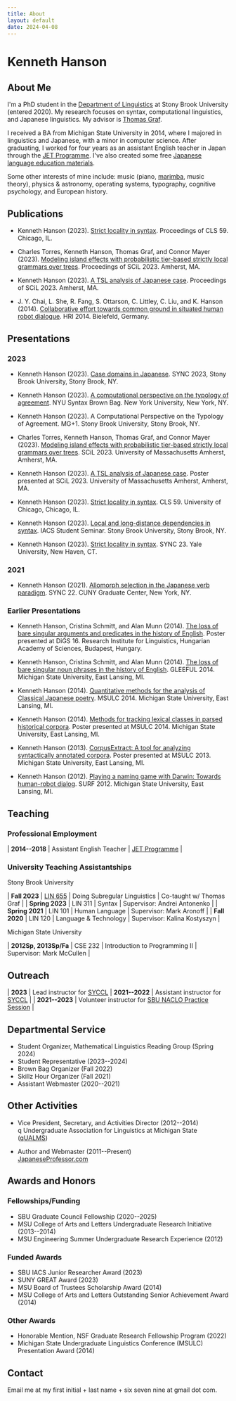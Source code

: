 ```yaml
---
title: About
layout: default
date: 2024-04-08
---
```


# Kenneth Hanson

## About Me

I'm a PhD student in the [Department of Linguistics][sbling] at Stony Brook University (entered 2020). My research focuses on syntax, computational linguistics, and Japanese linguistics. My advisor is [Thomas Graf][graf].

I received a BA from Michigan State University in 2014, where I majored in linguistics and Japanese, with a minor in computer science. After graduating, I worked for four years as an assistant English teacher in Japan through the [JET Programme][jet]. I've also created some free [Japanese language education materials][jp].

Some other interests of mine include: music (piano, [marimba][], music theory), physics & astronomy, operating systems, typography, cognitive psychology, and European history.


## Publications

* Kenneth Hanson (2023). [Strict locality in syntax](/files/hanson-cls-2023-sl-in-syntax.pdf). Proceedings of CLS 59. Chicago, IL.

* Charles Torres, Kenneth Hanson, Thomas Graf, and Connor Mayer (2023). [Modeling island effects with probabilistic tier-based strictly local grammars over trees](https://scholarworks.umass.edu/scil/vol6/iss1/15). Proceedings of SCiL 2023. Amherst, MA.

* Kenneth Hanson (2023). [A TSL analysis of Japanese case](https://scholarworks.umass.edu/scil/vol6/iss1/4). Proceedings of SCiL 2023. Amherst, MA.

* J. Y. Chai, L. She, R. Fang, S. Ottarson, C. Littley, C. Liu, and K. Hanson (2014). [Collaborative effort towards common ground in situated human robot dialogue](https://doi.org/10.1145/2559636.2559677). HRI 2014. Bielefeld, Germany.


## Presentations

### 2023

* Kenneth Hanson (2023). [Case domains in Japanese](/files/hanson-sync-2023-jpn-case.pdf). SYNC 2023, Stony Brook University, Stony Brook, NY.

* Kenneth Hanson (2023). [A computational perspective on the typology of agreement](/files/hanson-nyubb2023-agreement-slides.pdf). NYU Syntax Brown Bag. New York University, New York, NY.

* Kenneth Hanson (2023). A Computational Perspective on the Typology of Agreement. MG+1. Stony Brook University, Stony Brook, NY.

* Charles Torres, Kenneth Hanson, Thomas Graf, and Connor Mayer (2023). [Modeling island effects with probabilistic tier-based strictly local grammars over trees](/files/torres-etal-scil2023-slides-pTreeTSL.pdf). SCiL 2023. University of Massachusetts Amherst, Amherst, MA.

* Kenneth Hanson (2023). [A TSL analysis of Japanese case](/files/hanson-scil2023-poster.pdf). Poster presented at SCiL 2023. University of Massachusetts Amherst, Amherst, MA.

* Kenneth Hanson (2023). [Strict locality in syntax](/files/hanson-cls-2023-slides.pdf). CLS 59. University of Chicago, Chicago, IL.

* Kenneth Hanson (2023). [Local and long-distance dependencies in syntax](/files/hanson-iacs2023-local-ld-syntax.pdf). IACS Student Seminar. Stony Brook University, Stony Brook, NY.

* Kenneth Hanson (2023). [Strict locality in syntax](/files/hanson-sync-2023-sl-in-syntax-slides.pdf). SYNC 23. Yale University, New Haven, CT.

### 2021

* Kenneth Hanson (2021). [Allomorph selection in the Japanese verb paradigm](/files/hanson-sync2021-jpnvb-pres.pdf). SYNC 22. CUNY Graduate Center, New York, NY.

### Earlier Presentations

* Kenneth Hanson, Cristina Schmitt, and Alan Munn (2014). [The loss of bare singular arguments and predicates in the history of English](/files/hanson-etal-digs-2014-poster.pdf). Poster presented at DiGS 16. Research Institute for Linguistics, Hungarian Academy of Sciences, Budapest, Hungary.

* Kenneth Hanson, Cristina Schmitt, and Alan Munn (2014). [The loss of bare singular noun phrases in the history of English](/files/hanson-etal-gleeful2014-pres-bare-nps.pdf). GLEEFUL 2014. Michigan State University, East Lansing, MI.

* Kenneth Hanson (2014). [Quantitative methods for the analysis of Classical Japanese poetry](/files/hanson-msulc2014-pres-cjpn-poetry.pdf). MSULC 2014. Michigan State University, East Lansing, MI.

* Kenneth Hanson (2014). [Methods for tracking lexical classes in parsed historical corpora](/files/hanson-msulc2014-poster-corpus-methods.pdf). Poster presented at MSULC 2014. Michigan State University, East Lansing, MI.

* Kenneth Hanson (2013). [CorpusExtract: A tool for analyzing syntactically annotated corpora](/files/hanson-corpusextract-poster-2013.pdf). Poster presented at MSULC 2013. Michigan State University, East Lansing, MI.

* Kenneth Hanson (2012). [Playing a naming game with Darwin: Towards human-robot dialog](/files/hanson-darwin-presentation-2012.pdf). SURF 2012. Michigan State University, East Lansing, MI.


## Teaching

### Professional Employment

| **2014--2018** | Assistant English Teacher | [JET Programme][jet] |

### University Teaching Assistantships

Stony Brook University

| **Fall 2023** | [LIN 655](/teaching/lin655) | Doing Subregular Linguistics | Co-taught w/ Thomas Graf |
| **Spring 2023** | LIN 311 | Syntax | Supervisor: Andrei Antonenko |
| **Spring 2021** | LIN 101 | Human Language | Supervisor: Mark Aronoff |
| **Fall 2020** | LIN 120 | Language & Technology | Supervisor: Kalina Kostyszyn |

Michigan State University

| **2012Sp, 2013Sp/Fa** | CSE 232 | Introduction to Programming II | Supervisor: Mark McCullen |


## Outreach

| **2023** | Lead instructor for [SYCCL][syccl]
| **2021--2022** | Assistant instructor for [SYCCL][syccl] |
| **2021--2023** | Volunteer instructor for [SBU NACLO Practice Session][iacs-naclo] |


## Departmental Service

* Student Organizer, Mathematical Linguistics Reading Group (Spring 2024)
* Student Representative (2023--2024)
* Brown Bag Organizer (Fall 2022)
* Skillz Hour Organizer (Fall 2021)
* Assistant Webmaster (2020--2021)


## Other Activities

* Vice President, Secretary, and Activities Director (2012--2014)<br/>
  q Undergraduate Association for Linguistics at Michigan State ([qUALMS][qualms])

* Author and Webmaster (2011--Present)<br/>
  [JapaneseProfessor.com][jp]


## Awards and Honors

### Fellowships/Funding

* SBU Graduate Council Fellowship (2020--2025)
* MSU College of Arts and Letters Undergraduate Research Initiative (2013--2014)
* MSU Engineering Summer Undergraduate Research Experience (2012)

### Funded Awards

* SBU IACS Junior Researcher Award (2023)
* SUNY GREAT Award (2023)
* MSU Board of Trustees Scholarship Award (2014)
* MSU College of Arts and Letters Outstanding Senior Achievement Award (2014)

### Other Awards

* Honorable Mention, NSF Graduate Research Fellowship Program (2022)
* Michigan State Undergraduate Linguistics Conference (MSULC) Presentation Award (2014)


## Contact

Email me at my first initial + last name + six seven nine at gmail dot com.


[graf]: https://thomasgraf.net
[iacs-jra]: https://iacs.stonybrook.edu/opportunities/awards/junior-researcher-award
[iacs-naclo]: https://calendar.stonybrook.edu/site/iacs/event/naclo-2023/
[jet]: https://www.jetprogramme.org
[jp]: https://www.japaneseprofessor.com
[lair]: https://lair.cse.msu.edu/
[marimba]: https://en.wikipedia.org/wiki/Marimba
[qualms]: https://sites.google.com/site/msuqualms/
[sbling]: https://linguistics.stonybrook.edu
[syccl]: /teaching/syccl
